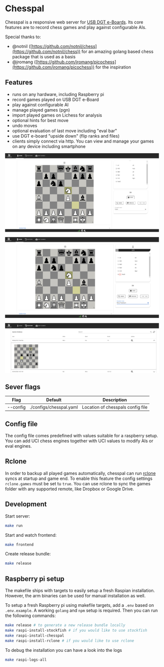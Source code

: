 # Chesspal
Chesspal is a responsive web server for [USB DGT e-Boards](https://digitalgametechnology.com/products/home-use-e-boards). Its core features are to record chess games and play against configurable AIs. 

Special thanks to:
- @notnil ([https://github.com/notnil/chess](https://github.com/notnil/chess)) for an amazing golang based chess package that is used as a basis
- @jromang ([https://github.com/jromang/picochess](https://github.com/jromang/picochess)) for the inspiration

## Features
- runs on any hardware, including Raspberry pi
- record games played on USB DGT e-Board
- play against configurable AI
- manage played games (pgn)
- import played games on Lichess for analysis
- optional hints for best move
- undo moves
- optional evaluation of last move including "eval bar"
- use DGT e-board "upside down" (flip ranks and files)
- clients simply connect via http. You can view and manage your games on any device including smartphone

![chesspal](./assets/chesspal1.png)

![chesspal move feedback](./assets/chesspal2.png)

![chesspal game history](./assets/chesspal3.png)

## Sever flags
| Flag | Default | Description |
| - | - | - |
| --config | ./configs/chesspal.yaml | Location of chesspals config file |

## Config file
The config file comes predefined with values suitable for a raspberry setup. You can add UCI chess engines together with UCI values to modify AIs or eval engines.

## Rclone
In order to backup all played games automatically, chesspal can run [rclone](https://rclone.org/) syncs at startup and game end. To enable this feature the config settings `rclone.games` must be set tu `true`. You can use rclone to sync the games folder with any supported remote, like Dropbox or Google Drive.

## Development
Start server:
```bash
make run
```

Start and watch frontend:
```bash
make frontend
```

Create release bundle:
```bash
make release
```

## Raspberry pi setup
The makefile ships with targets to easily setup a fresh Raspian installation. However, the arm binaries can be used for manual installation as well.

To setup a fresh Raspberry pi using makefile targets, add a `.env` based on `.env.example`. A working `golang` and `npm` setup is required. Then you can run the following commands:

```bash
make release # to generate a new release bundle locally
make raspi-install-stockfish # if you would like to use stockfish
make raspi-install-chesspal
make raspi-install-rclone # if you would like to use rclone
```

To debug the installation you can have a look into the logs
```bash
make raspi-logs-all
```
